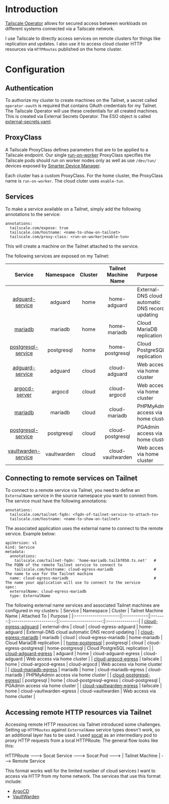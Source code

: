# Introduction
[Tailscale Operator](https://tailscale.com/kb/1236/kubernetes-operator) allows for secured access between workloads on different systems connected via a Tailscale network.

I use Tailscale to directly access services on remote clusters for things like replication and updates. I also use it to access cloud cluster HTTP resources via `HTTPRoutes` published on the home cluster.

# Configuration
## Authentication
To authorize my cluster to create machines on the Tailnet, a secret called `operator-oauth` is required that contains OAuth credentials for my Tailnet. The Tailscale Operator will use these credentials for all created machines. This is created via External Secrets Operator. The ESO object is called [external-secrets.yaml](/manifests/network/tailscale/base/external-secrets.yaml).

## ProxyClass
A Tailscale ProxyClass defines parameters that are to be applied to a Tailscale endpoint. Our single [run-on-worker](/manifests/network/tailscale/proxyclass.yaml) ProxyClass specifies the Tailscale pods should run on worker nodes only as well as use `/dev/tun/` devices exposed by [Smarter Device Manager](/manifests/system/smarter-device-manager).

Each cluster has a custom ProxyClass. For the home cluster, the ProxyClass name is `run-on-worker`. The cloud cluter uses `enable-tun`.

## Services
To make a service available on a Tailnet, simply add the following annotations to the service: 
```
annotations:
  tailscale.com/expose: true
  tailscale.com/hostname: <name-to-show-on-tailnet>
  tailscale.com/proxy-class: <run-on-worker|enable-tun>
```
This will create a machine on the Tailnet attached to the service.

The following services are exposed on my Tailnet:

|     Service    |  Namespace  | Cluster |  Tailnet Machine Name  | Purpose                                |
|:--------------:|:-----------:|:-------:|:----------------------:|:---------------------------------------|
|[adguard-service](/manifests/apps/adguard/overlays/home/values-adguard.yaml) |adguard | home | home-adguard | External-DNS cloud automatic DNS record updating |
| [mariadb](/manifests/database/mariadb/values.yaml) | mariadb | home | home-mariadb | Cloud MariaDB replication |
| [postgresql-service](/manifests/database/postgresql/overlays/home/cluster.yaml) | postgresql | home | home-postgresql | Cloud PostgreSQL replication |
| [adguard-service](/manifests/apps/adguard/overlays/cloud/values.yaml) | adguard | cloud | cloud-adguard | Web access via home cluster |
| [argocd-server](/argocd/overlays/cloud/values.yaml) | argocd | cloud | cloud-argocd | Web access via home cluster |
| [mariadb](/manifests/database/mariadb-cloud/values.yaml) | mariadb | cloud | cloud-mariadb | PHPMyAdmin access via home cluster |
| [postgresql-service](/manifests/database/postgresql/overlays/cloud/cluster.yaml) | postgresql | cloud | cloud-postgresql | PGAdmin access via home cluster |
| [vaultwarden-service](/manifests/apps/vaultwarden/overlays/cloud/values.yaml) | vaultwarden | cloud | cloud-vaultwarden | Web access via home cluster |


## Connecting to remote services on Tailnet
To connect to a remote service via Tailnet, you need to define an `ExternalName` service in the source namespace you want to connect from.  The service must have the following annotations:
```
annotations:
  tailscale.com/tailnet-fqdn: <fqdn-of-tailnet-service-to-attach-to>
  tailscale.com/hostname: <name-to-show-on-tailnet>
```

The associated application uses the external name to connect to the remote service. Example below:

```
apiVersion: v1
kind: Service
metadata:
  annotations:
    tailscale.com/tailnet-fqdn: 'home-mariadb.tailb7050.ts.net'   # The FQDN of the remote Tailnet service to connect to
    tailscale.com/hostname: cloud-egress-mariadb                  # The name to use for the Tailnet machine
  name: cloud-egress-mariadb                                      # The name your application will use to connect to the service
spec:
  externalName: cloud-egress-mariadb
  type: ExternalName
```

The following external name services and associated Tailnet machines are configured in my clusters:
|     Service            |  Namespace   | Cluster |  Tailnet Machine Name  |      Attached To      | Purpose         |
|:----------------------:|:------------:|:-------:|:----------------------:|:---------------------:|:----------------|
| [cloud-egress-adguard](/manifests/network/external-dns/overlays/cloud/service.yaml) | external-dns | cloud | cloud-egress-adguard | home-adguard | External-DNS cloud automatic DNS record updating |
| [cloud-egress-mariadb](/manifests/database/mariadb-cloud/service.yaml) | mariadb | cloud | cloud-egress-mariadb | home-mariadb | Cloud MariaDB replication |
| [home-postgresql](/manifests/database/postgresql/overlays/cloud/service.yaml) | postgresql | cloud | cloud-egress-postgresql | home-postgresql | Cloud PostgreSQL replication |
| [cloud-adguard-egress](/manifests/apps/adguard/overlays/home/values-adguard.yaml) | adguard | home | cloud-adguard-egress | cloud-adguard | Web access via home cluster |
| [cloud-argocd-egress](/manifests/network/tailscale/overlays/home/tunnel-cloud-argocd.yaml) | tailscale | home | cloud-argocd-egress | cloud-argocd | Web access via home cluster |
| [cloud-mariadb-egress](/manifests/database/phpmyadmin/service.yaml) | mariadb | home | cloud-mariadb-egress | cloud-mariadb | PHPMyAdmin access via home cluster |
| [ cloud-postgresql-egress](/manifests/database/postgresql/overlays/home/service.yaml)] | postgresql | home | cloud-postgresql-egress | cloud-postgresql | PGAdmin access via home cluster |
| [cloud-vaultwarden-egress](/manifests/network/tailscale/overlays/home/tunnel-cloud-vaultwarden.yaml) | tailscale | home | cloud-vaultwarden-egress | cloud-vaultwarden | Web access via home cluster |

## Accessing remote HTTP resources via Tailnet
Accessing remote HTTP resources via Tailnet introduced some challenges. Setting up `HTTPRoutes` against `ExternalName` service types doesn't work, so an additional layer has to be used. I used [socat](https://linux.die.net/man/1/socat) as an intermediary pod to proxy HTTP requests from a local HTTPRoute. The general flow looks like this:

HTTPRoute ---> Socat Service ---> Socat Pod ---> | Tailnet Machine | ---> Remote Service

This format works well for the limited number of cloud services I want to access via HTTP from my home network. The services that use this format include:
- [ArgoCD](/manifests/network/tailscale/overlays/home/tunnel-cloud-argocd.yaml)
- [VaultWarden](/manifests/network/tailscale/overlays/home/tunnel-cloud-vaultwarden.yaml)